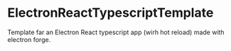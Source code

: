 # ElectronReactTypescriptTemplate
Template far an Electron React typescript app (wirh hot reload) made with electron forge.
